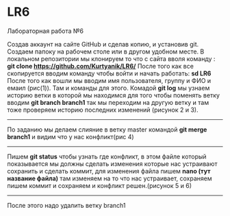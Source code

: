 # LR6
Лабораторная работа №6

Создав аккаунт на сайте GitHub и сделав копию, и установив git. Создаем папоку на рабочем столе или в другом удобном месте. В локальном репозитории мы клонируем то что с сайта вволя команду : 
**git clone https://github.com/Kurtyanik/LR6/**
После того как все скопируется вводим команду чтобы войти и начать работать: **sd LR6**
После того как вошли мы вводим имя пользователя, группу и  ФИО и емаил (рис(1)). Там и команды для этого. 
Комадой **git log** мы узнаем историю ветки в которой мы находимся для того чтобы поменять ветку вводим **git branch branch1** так мы переходим на другую ветку и там тоже проверяем историю последних изменений (рисунок 2 и 3).
___
По заданию мы делаем слияние в ветку master командой **git merge branch1** и видим что у нас конфликт(рис 4)
___
Пишем **git status** чтобы узнать где конфликт, в этом файле который показывается мы должны сделать изменения которые нас устраивают сохранить и сделать коммит, для изменения файла пишем **nano (тут название файла)** там изменяем на то что нас устраивает, сохраняем пишем коммит и сохраняем и конфликт решен.(рисунок 5 и 6)
___
После этого надо удалить ветку branch1

 
